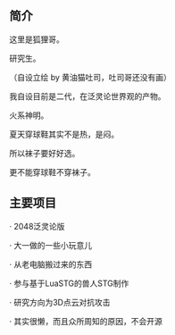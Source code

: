 ## 简介
这里是狐狸哥。

研究生。

（自设立绘 by 黄油猫吐司，吐司哥还没有画）

我自设目前是二代，在泛灵论世界观的产物。

火系神明。

夏天穿球鞋其实不是热，是闷。

所以袜子要好好选。

更不能穿球鞋不穿袜子。

## 主要项目

· 2048泛灵论版

· 大一做的一些小玩意儿

· 从老电脑搬过来的东西

· 参与基于LuaSTG的兽人STG制作

· 研究方向为3D点云对抗攻击

· 其实很懒，而且众所周知的原因，不会开源
